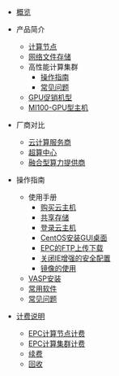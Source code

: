 <!-- 请勿添加产品标题，标题行将由系统自动增加，名称将于您申请邮件提供的仓库名称一致 -->

* [概览](/epc/README)

* 产品简介
   * [计算节点](/epc/whatisepc.md)
   * [网络文件存储](/epc/smb.md)
   * 高性能计算集群
      * [操作指南](/epc/epc_cluster/introduction.md)
      * [常见问题](/epc/epc_cluster/faq.md)
   * [GPU促销机型](/epc/epc_cluster/gpusel.md)
   * [MI100-GPU型主机](/epc/mi100.md)

* 厂商对比
   * [云计算服务商](/epc/compareToCloud.md)
   * [超算中心](/epc/compareToHpcCenter.md)
   * [融合型算力提供商](/epc/compareToMixed.md)
   
* 操作指南

   *  使用手册 
      * [购买云主机](/epc/manual/buy.md)
      * [共享存储](/epc/manual/share.md)
      * [登录云主机](/epc/manual/login.md)
      * [CentOS安装GUI桌面](/epc/manual/GUI.md)
      * [EPC的FTP上传下载](/epc/manual/FTP.md)
      * [关闭IE增强的安全配置](/epc/manual/IE.md)
      * [镜像的使用](/epc/manual/mirror.md)
   * [VASP安装](/epc/vasp.md)
   * [常用软件](/epc/software.md)
   * [常见问题](/epc/adaption.md)

* [计费说明]() 
     * [EPC计算节点计费](/epc/charge/EPC_charge.md)
     * [EPC计算集群计费](/epc/charge/EPC-Cluster_charge.md)
     * [续费](/epc/charge/renew.md)
     * [回收](/epc/charge/recycle.md)
